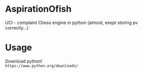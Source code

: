 # AspirationOfish
UCI - complaint Chess engine in python (almost, exept storing pv correctly...)
# Usage
Download python! <br>
```https://www.python.org/downloads/``` <br>
